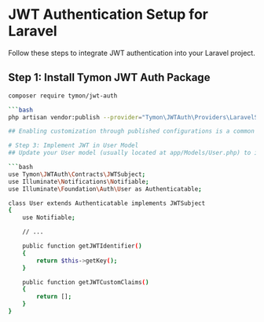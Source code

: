 # JWT Authentication Setup for Laravel

Follow these steps to integrate JWT authentication into your Laravel project.

## Step 1: Install Tymon JWT Auth Package

```bash
composer require tymon/jwt-auth

```bash
php artisan vendor:publish --provider="Tymon\JWTAuth\Providers\LaravelServiceProvider"

## Enabling customization through published configurations is a common practice in Laravel development.

# Step 3: Implement JWT in User Model
## Update your User model (usually located at app/Models/User.php) to implement the JWTSubject contract:

```bash
use Tymon\JWTAuth\Contracts\JWTSubject;
use Illuminate\Notifications\Notifiable;
use Illuminate\Foundation\Auth\User as Authenticatable;

class User extends Authenticatable implements JWTSubject
{
    use Notifiable;

    // ...

    public function getJWTIdentifier()
    {
        return $this->getKey();
    }

    public function getJWTCustomClaims()
    {
        return [];
    }
}
